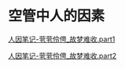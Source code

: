 # 空管中人的因素

[人因笔记-茕茕伶俜_故梦难收.part1](人因笔记-茕茕伶俜_故梦难收.part1.pdf)

[人因笔记-茕茕伶俜_故梦难收.part2](人因笔记-茕茕伶俜_故梦难收.part2.pdf)
